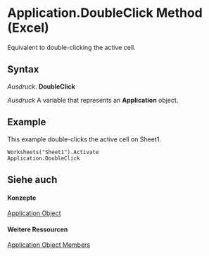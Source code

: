 
# Application.DoubleClick Method (Excel)

Equivalent to double-clicking the active cell.


## Syntax

 _Ausdruck_. **DoubleClick**

 _Ausdruck_ A variable that represents an **Application** object.


## Example

This example double-clicks the active cell on Sheet1.


```
Worksheets("Sheet1").Activate 
Application.DoubleClick
```


## Siehe auch


#### Konzepte


[Application Object](19b73597-5cf9-4f56-8227-b5211f657f6f.md)
#### Weitere Ressourcen


[Application Object Members](http://msdn.microsoft.com/library/4cb9ca42-8d07-cc9c-2d80-4eb9a5921e1e%28Office.15%29.aspx)